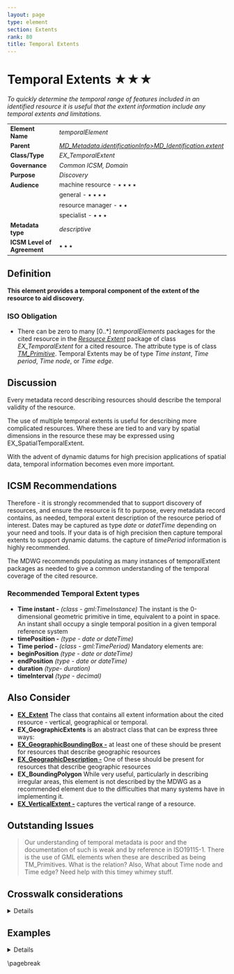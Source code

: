 ```yaml
---
layout: page
type: element
section: Extents
rank: 80
title: Temporal Extents
---
```

# Temporal Extents ★★★

*To quickly determine the temporal range of features included in an identified resource it is useful that the extent information include any temporal extents and limitations.*

| | |
| --- | --- |
| **Element Name** | *temporalElement* |
| **Parent** | *[MD_Metadata.identificationInfo>MD_Identification.extent](./ResourceExtent)* |
| **Class/Type** | *EX_TemporalExtent* |
| **Governance** | *Common ICSM, Domain* |
| **Purpose** | *Discovery* |
| **Audience** | machine resource - ⭑ ⭑ ⭑ ⭑ |
| | general - ⭑ ⭑ ⭑ ⭑ |
| | resource manager - ⭑ ⭑ |
| | specialist - ⭑ ⭑ ⭑ |
| **Metadata type** | *descriptive* |
| **ICSM Level of Agreement** | ⭑ ⭑ ⭑ |

## Definition
**This element provides a temporal component of the extent of the resource to aid discovery.**

### ISO Obligation

- There can be zero to many [0..\*] *temporalElements* packages for the cited resource in the *[Resource Extent](./ResourceExtent)* package of class *EX_TemporalExtent* for a cited resource. The attribute type is of class *[TM_Primitive](https://www.isotc211.org/hmmg/HTML/ConceptualModels/EARoot/EA1/EA8/EA1/EA1/EA2739.htm)*. Temporal Extents may be of type *Time instant*, *Time period*, *Time node*, or *Time edge*.

## Discussion

Every metadata record describing resources should describe the temporal validity of the resource. 

The use of multiple temporal extents is useful for describing more complicated resources. Where these are tied to and vary by spatial dimensions in the resource these may be expressed using EX_SpatialTemporalExtent.

With the advent of dynamic datums for high precision applications of spatial data, temporal information becomes even more important.

## ICSM Recommendations

Therefore - it is strongly recommended that to support discovery of resources, and ensure the resource is fit to purpose, every metadata record contains, as needed, temporal extent description of the resource period of interest. Dates may be captured as type *date* or *datetTime* depending on your need and tools. If your data is of high precision then capture temporal extents to support dynamic datums. the capture of *timePeriod* information is highly recommended.

The MDWG recommends populating as many instances of temporalExtent packages as needed to give a common understanding of the temporal coverage of the cited resource.

### Recommended Temporal Extent types

* **Time instant -** *(class - gml:TimeInstance)* The instant is the 0-dimensional geometric primitive in time, equivalent to a point in space. An instant shall occupy a single temporal position in a given temporal reference system
* **timePosition -** *(type - date or dateTime)*
* **Time period -** *(class - gml:TimePeriod)* Mandatory elements are:
 * **beginPosition** *(type - date or dateTime)*
 * **endPosition** *(type - date or dateTime)*
 * **duration** *(type- duration)*
 * **timeInterval** *(type - decimal)*

 ## Also Consider

 - **[EX_Extent](./ResourceExtent)** The class that contains all extent information about the cited resource - vertical, geographical or temporal.
 - **EX_GeographicExtents** is an abstract class that can be express three ways:
  - **[EX_GeographicBoundingBox -](./ExtentBoundingBox)** at least one of these should be present for resources that describe geographic resources
  - **[EX_GeographicDescription -](./ExtentGeographicDescription)** One of these should be present for resources that describe geographic resources
  - **EX_BoundingPolygon** While very useful, particularly in describing irregular areas, this element is not described by the MDWG as a recommended element due to the difficulties that many systems have in implementing it.
 - **[EX_VerticalExtent -](./VerticalExtent)** captures the vertical range of a resource.

 ## Outstanding Issues

 > Our understanding of temporal metadata is poor and the documentation of such is weak and by reference in ISO19115-1. There is the use of GML elements when these are described as being TM_Primitives. What is the relation? Also, What about Time node and Time edge? Need help with this timey whimey stuff.


## Crosswalk considerations

<details>

### Dublin core / CKAN / data.gov.au {if any}

Mapping to CKAN and Dublin core elements, particularly as used by data.gov.au needs discussion

</details>

## Examples

<details>

### XML
```
<mdb:MD_Metadata>
....
  <mdb:identificationInfo>
   <mri:MD_DataIdentification>
     ....
     <mri:extent>
      <gex:EX_Extent>
        <gex:temporalElement>
         <gex:EX_TemporalExtent>
           <gex:extent>
            <gml:TimePeriod gml:id="d5078594e414a1056030">
              <gml:begin>
               <gml:TimeInstant gml:id="d5078594e416a1056030">
                 <gml:timePosition>2019-07-01</gml:timePosition>
               </gml:TimeInstant>
              </gml:begin>
              <gml:end>
               <gml:TimeInstant gml:id="d5078594e420a1056030">
                 <gml:timePosition>2019-07-31</gml:timePosition>
               </gml:TimeInstant>
              </gml:end>
            </gml:TimePeriod>
           </gex:extent>
         </gex:EX_TemporalExtent>
        </gex:temporalElement>
      </gex:EX_Extent>
     </mri:extent>
   ....
   </mri:MD_DataIdentification>
  </mdb:identificationInfo>
....
</mdb:MD_Metadata>
```

\pagebreak

### UML diagrams

Recommended elements highlighted in yellow

![temporalExtent](../images/TemporalExtentsUML.png)

</details>

\pagebreak



